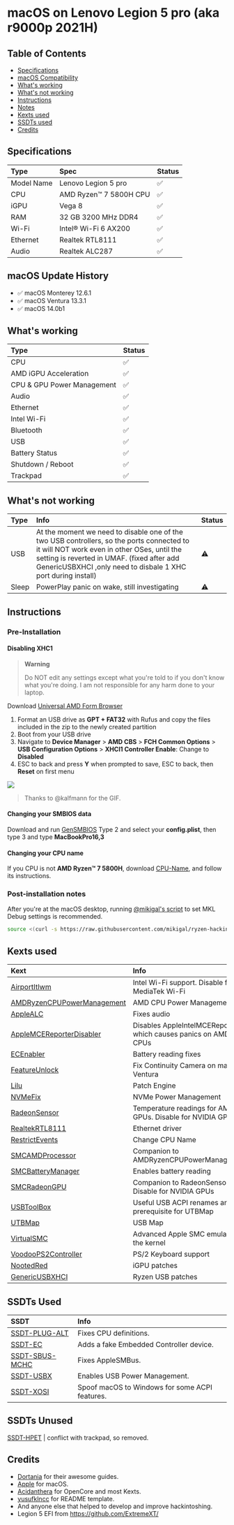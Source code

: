 # macOS on Lenovo Legion 5 pro (aka r9000p 2021H)

## Table of Contents

- [Specifications](https://github.com/extremegrief1/Lenovo_Legion_5_Hackintosh#specifications)
- [macOS Compatibility](https://github.com/extremegrief1/Lenovo_Legion_5_Hackintosh#macos-update-history)
- [What's working](https://github.com/extremegrief1/Lenovo_Legion_5_Hackintosh#whats-working)
- [What's not working](https://github.com/extremegrief1/Lenovo_Legion_5_Hackintosh#whats-not-working)
- [Instructions](https://github.com/extremegrief1/Lenovo_Legion_5_Hackintosh#instructions)
- [Notes](https://github.com/extremegrief1/Lenovo_Legion_5_Hackintosh#notes)
- [Kexts used](https://github.com/extremegrief1/Lenovo_Legion_5_Hackintosh#Kexts-used)
- [SSDTs used](https://github.com/extremegrief1/Lenovo_Legion_5_Hackintosh#SSDTs-used)
- [Credits](https://github.com/extremegrief1/Lenovo_Legion_5_Hackintosh#credits)


## Specifications

Type | Spec | Status
:---------|:---------|:----------
Model Name      | Lenovo Legion 5 pro | ✅
CPU              | AMD Ryzen™ 7 5800H CPU | ✅
iGPU | Vega 8 | ✅
RAM           | 32 GB 3200 MHz DDR4 | ✅
Wi-Fi             | Intel® Wi-Fi 6 AX200 | ✅
Ethernet          | Realtek RTL8111 | ✅
Audio       | Realtek ALC287 | ✅

## macOS Update History

- ✅ macOS Monterey 12.6.1
- ✅ macOS Ventura 13.3.1
- ✅ macOS 14.0b1
  
## What's working

Type | Status
:---------|:----------
CPU | ✅
AMD iGPU Acceleration | ✅
CPU & GPU Power Management | ✅
Audio | ✅
Ethernet | ✅
Intel Wi-Fi | ✅
Bluetooth | ✅
USB | ✅
Battery Status | ✅
Shutdown / Reboot |✅
Trackpad | ✅

## What's not working

Type | Info | Status
:---------|:---------|:----------
USB | At the moment we need to disable one of the two USB controllers, so the ports connected to it will NOT work even in other OSes, until the setting is reverted in UMAF. (fixed after add GenericUSBXHCI ,only need to disbale 1 XHC port during install)| ⚠️
Sleep | PowerPlay panic on wake, still investigating | ⚠️


## Instructions

### Pre-Installation

#### Disabling XHC1

> **Warning**
>
> Do NOT edit any settings except what you're told to if you don't know what you're doing. I am not responsible for any harm done to your laptop.

Download [Universal AMD Form Browser](https://github.com/DavidS95/Smokeless_UMAF/blob/main/UniversalAMDFormBrowser.zip)

1.  Format an USB drive as **GPT + FAT32** with Rufus and copy the files included in the zip to the newly created partition
2.  Boot from your USB drive
3.  Navigate to **Device Manager** > **AMD CBS** > **FCH Common Options** > **USB Configuration Options** > **XHCI1 Controller Enable**: Change to **Disabled**
4.  ESC to back and press **Y** when prompted to save, ESC to back, then **Reset** on first menu

![](https://user-images.githubusercontent.com/8891448/226887440-8712f449-cc25-43e4-9fb4-1afac1c74b54.gif)

> Thanks to @kalfmann for the GIF.

#### Changing your SMBIOS data

Download and run [GenSMBIOS](https://github.com/corpnewt/GenSMBIOS)
Type 2 and select your **config.plist**, then type 3 and type **MacBookPro16,3**

#### Changing your CPU name

If you CPU is not **AMD Ryzen™ 7 5800H**, download [CPU-Name](https://github.com/corpnewt/CPU-Name), and follow its instructions.

### Post-installation notes

After you're at the macOS desktop, running [@mikigal's script](https://github.com/mikigal/ryzen-hackintosh/blob/master/Resources/ryzen_patch.sh) to set MKL Debug settings is recommended.
```bash
source <(curl -s https://raw.githubusercontent.com/mikigal/ryzen-hackintosh/master/Resources/ryzen_patch.sh)
```


## Kexts used

Kext | Info
:---------|:---------
[AirportItlwm](https://github.com/OpenIntelWireless/itlwm) | Intel Wi-Fi support. Disable for MediaTek Wi-Fi
[AMDRyzenCPUPowerManagement](https://github.com/trulyspinach/SMCAMDProcessor) | AMD CPU Power Management
[AppleALC](https://github.com/acidanthera/AppleALC) | Fixes audio
[AppleMCEReporterDisabler](https://files.amd-osx.com/AppleMCEReporterDisabler.kext.zip) | Disables AppleIntelMCEReporter which causes panics on AMD CPUs
[ECEnabler](https://github.com/1Revenger1/ECEnabler) | Battery reading fixes
[FeatureUnlock](https://github.com/acidanthera/FeatureUnlock) | Fix Continuity Camera on macOS Ventura
[Lilu](https://github.com/acidanthera/Lilu) | Patch Engine
[NVMeFix](https://github.com/acidanthera/NVMeFix) | NVMe Power Management
[RadeonSensor](https://github.com/aluveitie/RadeonSensor) | Temperature readings for AMD GPUs. Disable for NVIDIA GPUs
[RealtekRTL8111](https://github.com/Mieze/RTL8111_driver_for_OS_X) | Ethernet driver
[RestrictEvents](https://github.com/acidanthera/RestrictEvents) | Change CPU Name
[SMCAMDProcessor](https://github.com/trulyspinach/SMCAMDProcessor) | Companion to AMDRyzenCPUPowerManagement
[SMCBatteryManager](https://github.com/acidanthera/VirtualSMC) | Enables battery reading
[SMCRadeonGPU](https://github.com/aluveitie/RadeonSensor) | Companion to RadeonSensor. Disable for NVIDIA GPUs
[USBToolBox](https://github.com/USBToolBox/kext) | Useful USB ACPI renames and prerequisite for UTBMap
[UTBMap](https://github.com/USBToolBox/tool) | USB Map
[VirtualSMC](https://github.com/acidanthera/VirtualSMC) | Advanced Apple SMC emulator in the kernel
[VoodooPS2Controller](https://github.com/acidanthera/VoodooPS2) | PS/2 Keyboard support
[NootedRed](https://github.com/NootInc/NootedRed) | iGPU patches
[GenericUSBXHCI](https://github.com/RattletraPM/GUX-RyzenXHCIFix) | Ryzen USB patches

  
## SSDTs Used
  
SSDT | Info
:---------|:---------
[SSDT-PLUG-ALT](/Extras/Decompiled%20ACPI%20Files/SSDT-CPUR.dsl) | Fixes CPU definitions.
[SSDT-EC](/Extras/Decompiled%20ACPI%20Files/SSDT-EC.dsl) | Adds a fake Embedded Controller device.
[SSDT-SBUS-MCHC](/Extras/Decompiled%20ACPI%20Files/SSDT-SBUS-MCHC.dsl) | Fixes AppleSMBus.
[SSDT-USBX](/Extras/Decompiled%20ACPI%20Files/SSDT-USBX.dsl) | Enables USB Power Management.
[SSDT-XOSI](/Extras/Decompiled%20ACPI%20Files/SSDT-XOSI.dsl) | Spoof macOS to Windows for some ACPI features.

## SSDTs Unused
[SSDT-HPET](/) | conflict with trackpad, so removed.

## Credits

- [Dortania](https://dortania.github.io) for their awesome guides.
- [Apple](https://www.apple.com) for macOS.
- [Acidanthera](https://github.com/acidanthera) for OpenCore and most Kexts.
- [yusufklncc](https://github.com/yusufklncc) for README template.
- And anyone else that helped to develop and improve hackintoshing.
- Legion 5 EFI from https://github.com/ExtremeXT/
